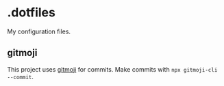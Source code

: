 .dotfiles
=========

My configuration files.

gitmoji
-------

This project uses [gitmoji](https://gitmoji.dev/) for commits.
Make commits with `npx gitmoji-cli --commit`.
